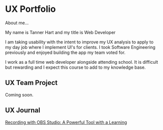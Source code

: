 # UX Portfolio

About me...

My name is Tanner Hart and my title is Web Developer

I am taking usability with the intent to improve my UX analysis to apply to my day job where I implement UI's for clients. I took Software Engineering previously and enjoyed building the app my team voted for. 

I work as a full time web developer alongside attending school. It is difficult but rewarding and I expect this course to add to my knowledge base.



## UX Team Project

Coming soon.

## UX Journal

[Recording with OBS Studio: A Powerful Tool with a Learning](https://usabilityengineering.github.io/portfolio-TannerHartt/journals/j1)
